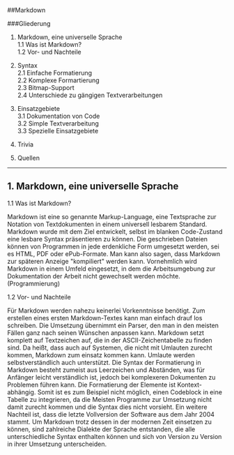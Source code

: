 ##Markdown

###Gliederung

1. Markdown, eine universelle Sprache   
1.1 Was ist Markdown?  
1.2 Vor- und Nachteile  

2. Syntax  
2.1 Einfache Formatierung  
2.2 Komplexe Formartierung  
2.3 Bitmap-Support  
2.4 Unterschiede zu gängigen Textverarbeitungen  

3. Einsatzgebiete  
3.1 Dokumentation von Code  
3.2 Simple Textverarbeitung  
3.3 Spezielle Einsatzgebiete  

4. Trivia

5. Quellen


---

## 1. Markdown, eine universelle Sprache

1.1 Was ist Markdown?

Markdown ist eine so genannte Markup-Language, eine Textsprache zur Notation von Textdokumenten in einem universell lesbarem Standard.
Markdown wurde mit dem Ziel entwickelt, selbst im blanken Code-Zustand eine lesbare Syntax präsentieren zu können.
Die geschrieben Dateien können von Programmen in jede erdenkliche Form umgesetzt werden, sei es HTML, PDF oder ePub-Formate. Man kann also sagen, dass Markdown zur späteren Anzeige "kompiliert" werden kann.
Vornehmlich wird Markdown in einem Umfeld eingesetzt, in dem die Arbeitsumgebung zur Dokumentation der Arbeit nicht gewechselt werden möchte. (Programmierung)

1.2 Vor- und Nachteile

Für Markdown werden nahezu keinerlei Vorkenntnisse benötigt. Zum erstellen eines ersten Markdown-Textes kann man einfach drauf los schreiben. Die Umsetzung übernimmt ein Parser, den man in den meisten Fällen ganz nach seinen Wünschen anpassen kann.
Markdown setzt komplett auf Textzeichen auf, die in der ASCII-Zeichentabelle zu finden sind. Da heißt, dass auch auf Systemen, die nicht mit Umlauten zurecht kommen, Markdown zum einsatz kommen kann. Umlaute werden selbstverständlich auch unterstützt. Die Syntax der Formatierung in Markdown besteht zumeist aus Leerzeichen und Abständen, was für Anfänger leicht verständlich ist, jedoch bei komplexeren Dokumenten zu Problemen führen kann.
Die Formatierung der Elemente ist Kontext-abhängig. Somit ist es zum Beispiel nicht möglich, einen Codeblock in eine Tabelle zu integrieren, da die Meisten Programme zur Umsetzung nicht damit zurecht kommen und die Syntax dies nicht vorsieht.
Ein weitere Nachteil ist, dass die letzte Vollversion der Software aus dem Jahr 2004 stammt. Um Markdown trotz dessen in der modernen Zeit einsetzen zu können, sind zahlreiche Dialekte der Sprache entstanden, die alle unterschiedliche Syntax enthalten können und sich von Version zu Version in ihrer Umsetzung unterscheiden.
